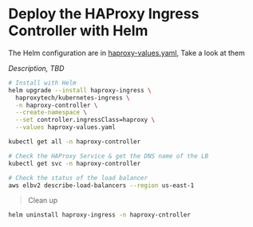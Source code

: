 
# Deploy the HAProxy Ingress Controller with Helm

The Helm configuration are in [haproxy-values.yaml](haproxy-values.yaml),  Take a look at them

*Description, TBD*


```bash
# Install with Helm
helm upgrade --install haproxy-ingress \
  haproxytech/kubernetes-ingress \
  -n haproxy-controller \
  --create-namespace \
  --set controller.ingressClass=haproxy \
  --values haproxy-values.yaml
```

```bash
kubectl get all -n haproxy-controller

# Check the HAProxy Service & get the DNS name of the LB
kubectl get svc -n haproxy-controller

# Check the status of the load balancer
aws elbv2 describe-load-balancers --region us-east-1
```


> Clean up

```bash
helm uninstall haproxy-ingress -n haproxy-cntroller
```
